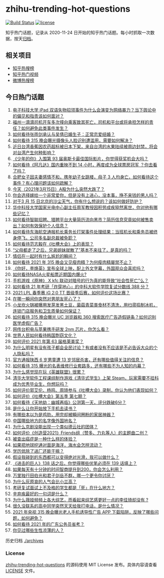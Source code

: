 # zhihu-trending-hot-questions

[![Build Status](https://github.com/justjavac/zhihu-trending-hot-questions/workflows/ci/badge.svg?branch=master)](https://github.com/justjavac/zhihu-trending-hot-questions/actions)
[![license](https://img.shields.io/github/license/justjavac/zhihu-trending-hot-questions)](https://github.com/justjavac/zhihu-trending-hot-questions/blob/master/LICENSE)

知乎热门话题，记录从 2020-11-24 日开始的知乎热门话题。每小时抓取一次数据，按天[归档](./archives)。

## 相关项目

- [知乎热搜榜](https://github.com/justjavac/zhihu-trending-top-search)
- [知乎热门视频](https://github.com/justjavac/zhihu-trending-hot-video)
- [微博热搜榜](https://github.com/justjavac/weibo-trending-hot-search)

## 今日热门话题

<!-- BEGIN -->
<!-- 最后更新时间 Tue Mar 16 2021 02:01:41 GMT+0800 (China Standard Time) -->
1. [电子科技大学 iPad 双语失物招领事件为什么会演变为网络暴力？当下舆论中的偏见和指责该如何面对？](https://www.zhihu.com/question/449130931)
1. [福州一滴滴司机开车多次撞向乘客致其死亡，司机和平台或将承担怎样的责任？如何避免此类事件发生？](https://www.zhihu.com/question/449348056)
1. [如何看待张雨剑承认与吴倩已婚生子：正常恋爱结婚？](https://www.zhihu.com/question/449522933)
1. [如何看待 315  晚会曝光摄像头人脸识别遭滥用，需要如何解决？](https://www.zhihu.com/question/449514194)
1. [近日台湾香蕉因农药超标被日本下架，来自台湾的水果陆续被周边封禁，将会对台湾产生何种影响？](https://www.zhihu.com/question/449151355)
1. [《少年的你》入围第 93 届奥斯卡最佳国际影片，你觉得获奖机会大吗？](https://www.zhihu.com/question/449520471)
1. [如何看待《阿凡达》国内重映不到 14 小时，再度成为全球票房冠军 ？你去看了吗？](https://www.zhihu.com/question/449012245)
1. [合肥女子因夫妻感情不和，携年幼子女跳楼，母子 3 人均身亡，如何看待这个事件？有心理问题该如何疏解？](https://www.zhihu.com/question/449034785)
1. [今天（2021年3月15日）A股为什么突然大跌了？](https://www.zhihu.com/question/449445380)
1. [你会选择嫁给一个非常爱你，但是没有上进心，没本事，挣不来钱的男人吗？](https://www.zhihu.com/question/449260841)
1. [对于3 月 15 日北京的沙尘天气，你有什么想说的？该如何做好防护？](https://www.zhihu.com/question/449403613)
1. [华中科技大学国家光电中心副主任周军教授因积劳成疾猝然离世，你对他有哪些记忆？](https://www.zhihu.com/question/449110878)
1. [如何看待智联招聘、猎聘平台大量简历流向黑市？简历信息究竟如何被售卖出？如何有效保护个人信息？](https://www.zhihu.com/question/449516125)
1. [如何看待东海航空通报机长乘务长打架事件处理结果：当班机长和乘务员被终身停飞，公司多名副总裁被免职？](https://www.zhihu.com/question/449419093)
1. [如何看待范志毅在《吐槽大会》上的表现？](https://www.zhihu.com/question/449429247)
1. [“父母都走了之后，兄弟姐妹就散了”基本不来往了，是真的吗？](https://www.zhihu.com/question/368765655)
1. [情侣在一起时有什么尴尬的瞬间？](https://www.zhihu.com/question/58489668)
1. [如何看待 2021 年 315 晚会又见瘦肉精？为何瘦肉精屡禁不止？](https://www.zhihu.com/question/449515604)
1. [《你好，李焕英》宣布全球上映，配上外文字幕，外国观众会喜欢吗？](https://www.zhihu.com/question/447857337)
1. [如何看待NASA火星船票近期国内爆火?](https://www.zhihu.com/question/449077624)
1. [手机游戏《原神》 X kfc 联动对暗号的行为真的能导致“社会性死亡”么？](https://www.zhihu.com/question/448362827)
1. [如何看待 21 年考研「炸穿地心」的中科大软件学院复试分数线 388 分？](https://www.zhihu.com/question/449255117)
1. [2021 LPL 春季赛 iG 2:0 TT 晋级季后赛，如何评价这场比赛？](https://www.zhihu.com/question/449512603)
1. [在哪一瞬间你突然对男朋友死心了？](https://www.zhihu.com/question/313213582)
1. [小龙坎火锅被曝用发芽发黑土豆，菌菇青菜类食材不清洗，用扫帚捣制冰机，连锁门店服务和卫生质量如何保证？](https://www.zhihu.com/question/449434040)
1. [如何看待 315 晚会曝光 UC 浏览器和 360 搜索医疗广告造假链条？如何识别医学虚假广告？](https://www.zhihu.com/question/449514828)
1. [网传台积电与苹果携手研发 2nm 芯片，你怎么看？](https://www.zhihu.com/question/448826238)
1. [世界人民如何看待韩国剽窃文化？](https://www.zhihu.com/question/267791138)
1. [如何评价 2021 年第 63 届格莱美奖？](https://www.zhihu.com/question/449416775)
1. [为什么明星有没有孩子都会全民讨论？有或者没有不应该是不必告诉大众的个人隐私吗？](https://www.zhihu.com/question/449215640)
1. [官方通报陕西 6 岁男童遭 13 岁邻居杀害，还有哪些值得关注的信息？](https://www.zhihu.com/question/449400739)
1. [如何看待 315 曝光的名表维修行业套路多，还有哪些不为人知的内幕？](https://www.zhihu.com/question/449513940)
1. [为什么感觉现在玩《英雄联盟》很累？](https://www.zhihu.com/question/447453640)
1. [清华大学软件工程课组制作游戏《清华式学生》上架 Steam，玩家需要不挂科成为优秀毕业生，你想玩吗？](https://www.zhihu.com/question/449004788)
1. [如何评价郭艾伦、杨鸣、周琦参与《吐槽大会》录制，你认为他们表现如何？](https://www.zhihu.com/question/448175271)
1. [如何评价《吐槽大会》第五季 第七期？](https://www.zhihu.com/question/449258519)
1. [如何看待《天地劫：幽城再临》公测第一天，评分跌破6分？](https://www.zhihu.com/question/448864799)
1. [是什么让你开始放下手机去读书？](https://www.zhihu.com/question/303137880)
1. [有哪些本以为是鸡肋，用完却被瞬间圈粉的家居神器？](https://www.zhihu.com/question/359026960)
1. [中国哪些地方的名字像外国地名？](https://www.zhihu.com/question/387258929)
1. [为什么京剧没能出现一个类似德云社的团体？](https://www.zhihu.com/question/318057050)
1. [如何评价《创造营2021》Friends组（赞多、力丸等人）的主题曲二创？](https://www.zhihu.com/question/449157968)
1. [被查出癌症是一种什么样的体验？](https://www.zhihu.com/question/316703481)
1. [如果把地球挖通对面是海洋，海水会怎样流动？](https://www.zhihu.com/question/302573278)
1. [学历低除了进厂还能干嘛？](https://www.zhihu.com/question/440486008)
1. [假设我碰到的东西都可以变得绝对光滑，我可以做什么？](https://www.zhihu.com/question/449145769)
1. [《进击的巨人》138 话之后，你觉得哪些伏笔必须在 139 话填上？](https://www.zhihu.com/question/447697725)
1. [如果每天有十分钟的时间智商提升到200，你会怎么利用？](https://www.zhihu.com/question/448982985)
1. [万里独行田伯光和君子剑岳不群，哪一个更令你讨厌？](https://www.zhihu.com/question/448944427)
1. [为什么灰原哀的人气会比小兰高？](https://www.zhihu.com/question/382637152)
1. [考研复试面试上不及格的学生都是「死」在什么地方？](https://www.zhihu.com/question/281387925)
1. [辛弃疾最好的一句词是什么？](https://www.zhihu.com/question/47242721)
1. [为什么薇娅频频上各大综艺，而看起来综艺感更好一点的李佳琦却没有 ?](https://www.zhihu.com/question/444761120)
1. [很久没联系的高中同学突然天天给我打电话，是什么情况？](https://www.zhihu.com/question/312761456)
1. [2021 年央视 315 晚会曝光老人手机诱导性广告 APP 下载陷阱，反映了哪些问题，如何避免？](https://www.zhihu.com/question/449514520)
1. [如何看待 2021 年的广东公务员省考？](https://www.zhihu.com/question/449273189)
1. [你见过哪些生性凉薄的人？](https://www.zhihu.com/question/429319229)
<!-- END -->

历史归档 [./archives](./archives)

### License

[zhihu-trending-hot-questions](https://github.com/justjavac/zhihu-trending-hot-questions) 的源码使用 MIT License 发布。具体内容请查看 [LICENSE](./LICENSE) 文件。
